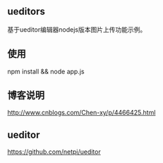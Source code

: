 ##  ueditors

  基于ueditor编辑器nodejs版本图片上传功能示例。

##  使用

  npm install && node app.js

##  博客说明

  http://www.cnblogs.com/Chen-xy/p/4466425.html

##  ueditor
  
  https://github.com/netpi/ueditor



